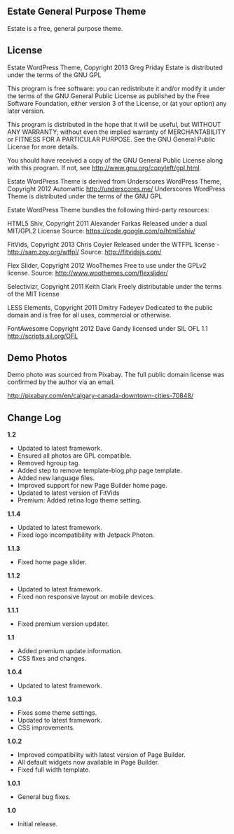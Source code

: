 Estate General Purpose Theme
---------------
Estate is a free, general purpose theme.


License
---------------
Estate WordPress Theme, Copyright 2013 Greg Priday
Estate is distributed under the terms of the GNU GPL

This program is free software: you can redistribute it and/or modify
it under the terms of the GNU General Public License as published by
the Free Software Foundation, either version 3 of the License, or
(at your option) any later version.

This program is distributed in the hope that it will be useful,
but WITHOUT ANY WARRANTY; without even the implied warranty of
MERCHANTABILITY or FITNESS FOR A PARTICULAR PURPOSE.  See the
GNU General Public License for more details.

You should have received a copy of the GNU General Public License
along with this program.  If not, see http://www.gnu.org/copyleft/gpl.html.

Estate WordPress Theme is derived from Underscores WordPress Theme, Copyright 2012 Automattic http://underscores.me/
Underscores WordPress Theme is distributed under the terms of the GNU GPL

Estate WordPress Theme bundles the following third-party resources:

HTML5 Shiv, Copyright 2011 Alexander Farkas
Released under a dual MIT/GPL2 License
Source: https://code.google.com/p/html5shiv/

FitVids, Copyright 2013 Chris Coyier
Released under the WTFPL license - http://sam.zoy.org/wtfpl/
Source: http://fitvidsjs.com/

Flex Slider, Copyright 2012 WooThemes
Free to use under the GPLv2 license.
Source: http://www.woothemes.com/flexslider/

Selectivizr, Copyright 2011 Keith Clark
Freely distributable under the terms of the MIT license

LESS Elements, Copyright 2011 Dmitry Fadeyev
Dedicated to the public domain and is free for all uses, commercial or otherwise.

FontAwesome Copyright 2012 Dave Gandy
licensed under SIL OFL 1.1 <http://scripts.sil.org/OFL>

Demo Photos
---------------
Demo photo was sourced from Pixabay. The full public domain license was confirmed by the author via an email.

http://pixabay.com/en/calgary-canada-downtown-cities-70848/


Change Log
---------------

**1.2**
* Updated to latest framework.
* Ensured all photos are GPL compatible.
* Removed hgroup tag.
* Added step to remove template-blog.php page template.
* Added new language files.
* Improved support for new Page Builder home page.
* Updated to latest version of FitVids
* Premium: Added retina logo theme setting.

**1.1.4**
* Updated to latest framework.
* Fixed logo incompatibility with Jetpack Photon.

**1.1.3**
* Fixed home page slider.

**1.1.2**
* Updated to latest framework.
* Fixed non responsive layout on mobile devices.

**1.1.1**
* Fixed premium version updater.

**1.1**
* Added premium update information.
* CSS fixes and changes.

**1.0.4**
* Updated to latest framework.

**1.0.3**
* Fixes some theme settings.
* Updated to latest framework.
* CSS improvements.

**1.0.2**
* Improved compatibility with latest version of Page Builder.
* All default widgets now available in Page Builder.
* Fixed full width template.

**1.0.1**
* General bug fixes.

**1.0**
* Initial release.